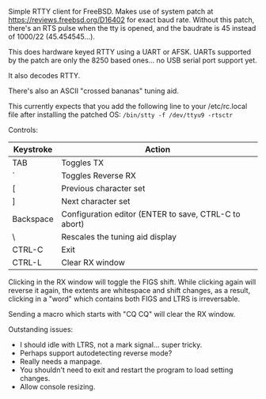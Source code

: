 Simple RTTY client for FreeBSD.  Makes use of system patch at
https://reviews.freebsd.org/D16402 for exact baud rate.  Without this patch,
there's an RTS pulse when the tty is opened, and the baudrate is 45 instead
of 1000/22 (45.454545...).

This does hardware keyed RTTY using a UART or AFSK.  UARTs supported by the
patch are only the 8250 based ones... no USB serial port support yet.

It also decodes RTTY.

There's also an ASCII "crossed bananas" tuning aid.

This currently expects that you add the following line to your /etc/rc.local
file after installing the patched OS: `/bin/stty -f /dev/ttyu9 -rtsctr`

Controls:

| Keystroke | Action                                                |
| --------- | ----------------------------------------------------- |
| TAB       | Toggles TX                                            |
| `         | Toggles Reverse RX                                    |
| [         | Previous character set                                |
| ]         | Next character set                                    |
| Backspace | Configuration editor (ENTER to save, CTRL-C to abort) |
| \         | Rescales the tuning aid display                       |
| CTRL-C    | Exit                                                  |
| CTRL-L    | Clear RX window                                       |

Clicking in the RX window will toggle the FIGS shift.  While clicking again will
reverse it again, the extents are whitespace and shift changes, as a result,
clicking in a "word" which contains both FIGS and LTRS is irreversable.

Sending a macro which starts with "CQ CQ" will clear the RX window.

Outstanding issues:
* I should idle with LTRS, not a mark signal... super tricky.
* Perhaps support autodetecting reverse mode?
* Really needs a manpage.
* You shouldn't need to exit and restart the program to load setting changes.
* Allow console resizing.
